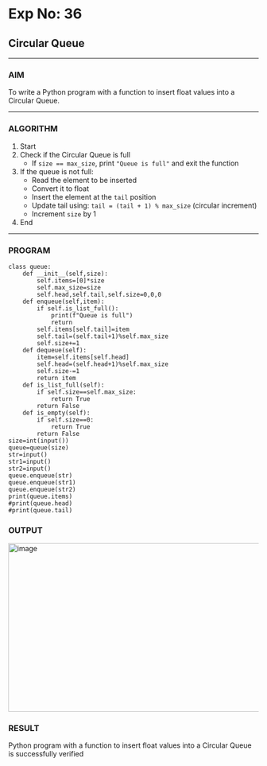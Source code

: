 # Exp No: 36  
## Circular Queue 
---

### AIM  
To write a Python program with a function to insert float values into a Circular Queue.

---

### ALGORITHM

1. Start  
2. Check if the Circular Queue is full  
   - If `size == max_size`, print `"Queue is full"` and exit the function  
3. If the queue is not full:  
   - Read the element to be inserted  
   - Convert it to float  
   - Insert the element at the `tail` position  
   - Update tail using: `tail = (tail + 1) % max_size` (circular increment)  
   - Increment `size` by 1  
4. End

---

### PROGRAM

```
class queue:
    def __init__(self,size):
        self.items=[0]*size
        self.max_size=size
        self.head,self.tail,self.size=0,0,0
    def enqueue(self,item):
        if self.is_list_full():
            print(f"Queue is full")
            return 
        self.items[self.tail]=item
        self.tail=(self.tail+1)%self.max_size
        self.size+=1
    def dequeue(self):
        item=self.items[self.head]
        self.head=(self.head+1)%self.max_size
        self.size-=1
        return item
    def is_list_full(self):
        if self.size==self.max_size:
            return True
        return False
    def is_empty(self):
        if self.size==0:
            return True
        return False
size=int(input())
queue=queue(size)
str=input()
str1=input()
str2=input()
queue.enqueue(str)
queue.enqueue(str1)
queue.enqueue(str2)
print(queue.items)
#print(queue.head)
#print(queue.tail)

```

### OUTPUT

<img width="722" height="339" alt="image" src="https://github.com/user-attachments/assets/3f72e9eb-27e9-4a1a-adf8-bfe60c7ae1b2" />

### RESULT

Python program with a function to insert float values into a Circular Queue is successfully verified
